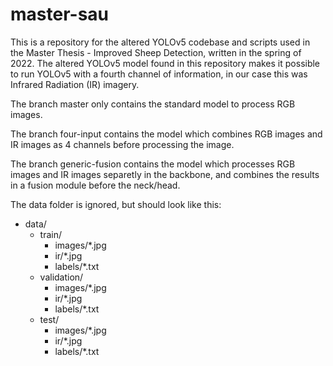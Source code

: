 # master-sau
This is a repository for the altered YOLOv5 codebase and scripts used in the Master Thesis - Improved Sheep Detection, written in the spring of 2022.
The altered YOLOv5 model found in this repository makes it possible to run YOLOv5 with a fourth channel of information, in our case this was Infrared Radiation (IR) imagery. 

The branch master only contains the standard model to process RGB images.

The branch four-input contains the model which combines RGB images and IR images as 4 channels before processing the image.

The branch generic-fusion contains the model which processes RGB images and IR images separetly in the backbone, and combines the results in a fusion module before the neck/head. 


The data folder is ignored, but should look like this:

- data/
  - train/
    - images/*.jpg
    - ir/*.jpg
    - labels/*.txt
  - validation/
    - images/*.jpg
    - ir/*.jpg
    - labels/*.txt
  - test/
    - images/*.jpg
    - ir/*.jpg
    - labels/*.txt
